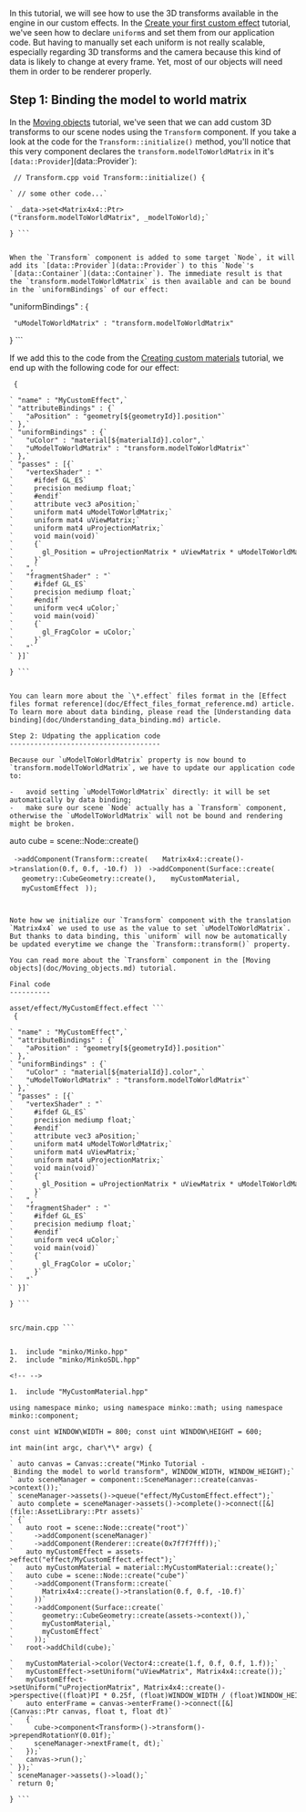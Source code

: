 In this tutorial, we will see how to use the 3D transforms available in the engine in our custom effects. In the [Create your first custom effect](doc/Create_your_first_custom_effect.md) tutorial, we've seen how to declare `uniform`s and set them from our application code. But having to manually set each uniform is not really scalable, especially regarding 3D transforms and the camera because this kind of data is likely to change at every frame. Yet, most of our objects will need them in order to be renderer properly.

Step 1: Binding the model to world matrix
-----------------------------------------

In the [Moving objects](doc/Moving_objects.md) tutorial, we've seen that we can add custom 3D transforms to our scene nodes using the `Transform` component. If you take a look at the code for the `Transform::initialize()` method, you'll notice that this very component declares the `transform.modelToWorldMatrix` in it's `[data::Provider`](data::Provider`):

```
 // Transform.cpp void Transform::initialize() {

` // some other code...`

` _data->set<Matrix4x4::Ptr>("transform.modelToWorldMatrix", _modelToWorld);`

} ```


When the `Transform` component is added to some target `Node`, it will add its `[data::Provider`](data::Provider`) to this `Node`'s `[data::Container`](data::Container`). The immediate result is that the `transform.modelToWorldMatrix` is then available and can be bound in the `uniformBindings` of our effect:

```
 "uniformBindings" : {

` "uModelToWorldMatrix" : "transform.modelToWorldMatrix"`

} ```


If we add this to the code from the [Creating custom materials](doc/Creating_custom_materials.md) tutorial, we end up with the following code for our effect:

```
 {

` "name" : "MyCustomEffect",`
` "attributeBindings" : {`
`   "aPosition" : "geometry[${geometryId}].position"`
` },`
` "uniformBindings" : {`
`   "uColor" : "material[${materialId}].color",`
`   "uModelToWorldMatrix" : "transform.modelToWorldMatrix"`
` },`
` "passes" : [{`
`   "vertexShader" : "`
`     #ifdef GL_ES`
`     precision mediump float;`
`     #endif`
`     attribute vec3 aPosition;`
`     uniform mat4 uModelToWorldMatrix;`
`     uniform mat4 uViewMatrix;`
`     uniform mat4 uProjectionMatrix;`
`     void main(void)`
`     {`
`       gl_Position = uProjectionMatrix * uViewMatrix * uModelToWorldMatrix * vec4(aPosition, 1.0);`
`     }`
`   ",`
`   "fragmentShader" : "`
`     #ifdef GL_ES`
`     precision mediump float;`
`     #endif`
`     uniform vec4 uColor;`
`     void main(void)`
`     {`
`       gl_FragColor = uColor;`
`     }`
`   "`
` }]`

} ```


You can learn more about the `\*.effect` files format in the [Effect files format reference](doc/Effect_files_format_reference.md) article. To learn more about data binding, please read the [Understanding data binding](doc/Understanding_data_binding.md) article.

Step 2: Udpating the application code
-------------------------------------

Because our `uModelToWorldMatrix` property is now bound to `transform.modelToWorldMatrix`, we have to update our application code to:

-   avoid setting `uModelToWorldMatrix` directly: it will be set automatically by data binding;
-   make sure our scene `Node` actually has a `Transform` component, otherwise the `uModelToWorldMatrix` will not be bound and rendering might be broken.

```
 auto cube = scene::Node::create()

` ->addComponent(Transform::create(`
`   Matrix4x4::create()->translation(0.f, 0.f, -10.f)`
` ))`
` ->addComponent(Surface::create(`
`   geometry::CubeGeometry::create(),`
`   myCustomMaterial,`
`   myCustomEffect`
` ));`

```


Note how we initialize our `Transform` component with the translation `Matrix4x4` we used to use as the value to set `uModelToWorldMatrix`. But thanks to data binding, this `uniform` will now be automatically be updated everytime we change the `Transform::transform()` property.

You can read more about the `Transform` component in the [Moving objects](doc/Moving_objects.md) tutorial.

Final code
----------

asset/effect/MyCustomEffect.effect ```
 {

` "name" : "MyCustomEffect",`
` "attributeBindings" : {`
`   "aPosition" : "geometry[${geometryId}].position"`
` },`
` "uniformBindings" : {`
`   "uColor" : "material[${materialId}].color",`
`   "uModelToWorldMatrix" : "transform.modelToWorldMatrix"`
` },`
` "passes" : [{`
`   "vertexShader" : "`
`     #ifdef GL_ES`
`     precision mediump float;`
`     #endif`
`     attribute vec3 aPosition;`
`     uniform mat4 uModelToWorldMatrix;`
`     uniform mat4 uViewMatrix;`
`     uniform mat4 uProjectionMatrix;`
`     void main(void)`
`     {`
`       gl_Position = uProjectionMatrix * uViewMatrix * uModelToWorldMatrix * vec4(aPosition, 1.0);`
`     }`
`   ",`
`   "fragmentShader" : "`
`     #ifdef GL_ES`
`     precision mediump float;`
`     #endif`
`     uniform vec4 uColor;`
`     void main(void)`
`     {`
`       gl_FragColor = uColor;`
`     }`
`   "`
` }]`

} ```


src/main.cpp ```


1.  include "minko/Minko.hpp"
2.  include "minko/MinkoSDL.hpp"

<!-- -->

1.  include "MyCustomMaterial.hpp"

using namespace minko; using namespace minko::math; using namespace minko::component;

const uint WINDOW\WIDTH = 800; const uint WINDOW\HEIGHT = 600;

int main(int argc, char\*\* argv) {

` auto canvas = Canvas::create("Minko Tutorial - Binding the model to world transform", WINDOW_WIDTH, WINDOW_HEIGHT);`
` auto sceneManager = component::SceneManager::create(canvas->context());`
` sceneManager->assets()->queue("effect/MyCustomEffect.effect");`
` auto complete = sceneManager->assets()->complete()->connect([&](file::AssetLibrary::Ptr assets)`
` {`
`   auto root = scene::Node::create("root")`
`     ->addComponent(sceneManager)`
`     ->addComponent(Renderer::create(0x7f7f7fff));`
`   auto myCustomEffect = assets->effect("effect/MyCustomEffect.effect");`
`   auto myCustomMaterial = material::MyCustomMaterial::create();`
`   auto cube = scene::Node::create("cube")`
`     ->addComponent(Transform::create(`
`       Matrix4x4::create()->translation(0.f, 0.f, -10.f)`
`     ))`
`     ->addComponent(Surface::create(`
`       geometry::CubeGeometry::create(assets->context()),`
`       myCustomMaterial,`
`       myCustomEffect`
`     ));`
`   root->addChild(cube);`

`   myCustomMaterial->color(Vector4::create(1.f, 0.f, 0.f, 1.f));`
`   myCustomEffect->setUniform("uViewMatrix", Matrix4x4::create());`
`   myCustomEffect->setUniform("uProjectionMatrix", Matrix4x4::create()->perspective((float)PI * 0.25f, (float)WINDOW_WIDTH / (float)WINDOW_HEIGHT, .1f, 1000.f));`
`   auto enterFrame = canvas->enterFrame()->connect([&](Canvas::Ptr canvas, float t, float dt)`
`   {`
`     cube->component<Transform>()->transform()->prependRotationY(0.01f);`
`     sceneManager->nextFrame(t, dt);`
`   });`
`   canvas->run();`
` });`
` sceneManager->assets()->load();`
` return 0;`

} ```


